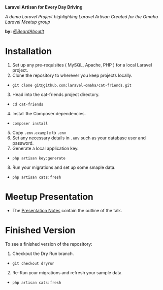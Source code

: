 **Laravel Artisan for Every Day Driving**

*A demo Laravel Project highlighting Laravel Artisan*
*Created for the Omaha Laravel Meetup group*

**by:** *[@BeardAboutIt](https://twitter.com/BeardAboutIt)*

<a name="installation"></a>
# Installation

1. Set up any pre-requisites ( MySQL, Apache, PHP ) for a local Laravel project.
2. Clone the repository to wherever you keep projects locally.
  - `git clone git@github.com:laravel-omaha/cat-friends.git`
3. Head into the cat-friends project directory.
  - `cd cat-friends`
4. Install the Composer dependencies.
  - `composer install`
5. Copy `.env.example` to `.env`
6. Set any necessary details in `.env` such as your database user and password.
7. Generate a local application key.
  - `php artisan key:generate`
8. Run your migrations and set up some smaple data.
  - `php artisan cats:fresh`

<a name="meetup-presentation"></a>
# Meetup Presentation

- The [Presentation Notes](PRESENTATION.md) contain the outline of the talk.

<a name="finished-version"></a>
# Finished Version

To see a finished version of the repository:

1. Checkout the Dry Run branch.
  - `git checkout dryrun`
2. Re-Run your migrations and refresh your sample data.
  - `php artisan cats:fresh`
